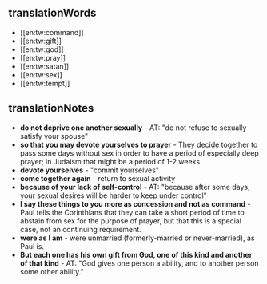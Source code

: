 ## translationWords

* [[en:tw:command]]
* [[en:tw:gift]]
* [[en:tw:god]]
* [[en:tw:pray]]
* [[en:tw:satan]]
* [[en:tw:sex]]
* [[en:tw:tempt]]

## translationNotes

* **do not deprive one another sexually** - AT: "do not refuse to sexually satisfy your spouse"
* **so that you may devote yourselves to prayer** - They decide together to pass some days without sex in order to have a period of especially deep prayer; in Judaism that might be a period of 1-2 weeks.
* **devote yourselves** - "commit yourselves"
* **come together again** - return to sexual activity
* **because of your lack of self-control** - AT: "because after some days, your sexual desires will be harder to keep under control"
* **I say these things to you more as concession and not as command** - Paul tells the Corinthians that they can take a short period of time to abstain from sex for the purpose of prayer, but that this is a special case, not an continuing requirement.
* **were as I am** - were unmarried (formerly-married or never-married), as Paul is.
* **But each one has his own gift from God, one of this kind and another of that kind** - AT: "God gives one person a ability, and to another person some other ability."
